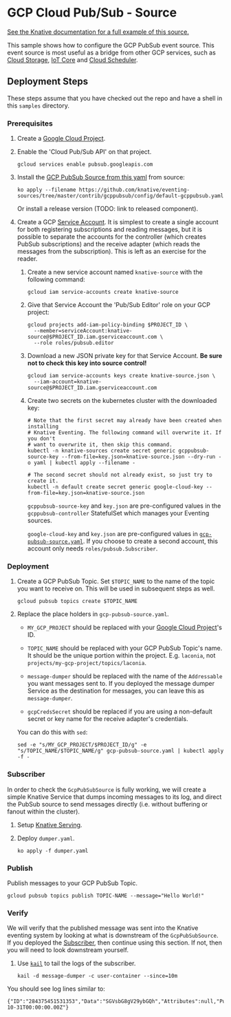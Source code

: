 # GCP Cloud Pub/Sub - Source

[See the Knative documentation for a full example of this source.](https://github.com/knative/docs/tree/master/eventing/samples/gcp-pubsub-source)

This sample shows how to configure the GCP PubSub event source. This event
source is most useful as a bridge from other GCP services, such as
[Cloud Storage](https://cloud.google.com/storage/docs/pubsub-notifications),
[IoT Core](https://cloud.google.com/iot/docs/how-tos/devices) and
[Cloud Scheduler](https://cloud.google.com/scheduler/docs/creating#).

## Deployment Steps

These steps assume that you have checked out the repo and have a shell
in this `samples` directory.

### Prerequisites

1. Create a
   [Google Cloud Project](https://cloud.google.com/resource-manager/docs/creating-managing-projects).
1. Enable the 'Cloud Pub/Sub API' on that project.

   ```shell
   gcloud services enable pubsub.googleapis.com
   ```

1. Install the
   [GCP PubSub Source from this yaml](../config/default-gcppubsub.yaml) from
   source:

   ```shell
   ko apply --filename https://github.com/knative/eventing-sources/tree/master/contrib/gcppubsub/config/default-gcppubsub.yaml
   ```

   Or install a release version (TODO: link to released component).

1. Create a GCP
   [Service Account](https://console.cloud.google.com/iam-admin/serviceaccounts/project).
   It is simplest to create a single account for both registering subscriptions
   and reading messages, but it is possible to separate the accounts for the
   controller (which creates PubSub subscriptions) and the receive adapter
   (which reads the messages from the subscription). This is left as an exercise
   for the reader.

   1. Create a new service account named `knative-source` with the following
      command:
 
      ```shell
      gcloud iam service-accounts create knative-source
      ```

    1. Give that Service Account the 'Pub/Sub Editor' role on your GCP project:
       ```shell
       gcloud projects add-iam-policy-binding $PROJECT_ID \
         --member=serviceAccount:knative-source@$PROJECT_ID.iam.gserviceaccount.com \
         --role roles/pubsub.editor
       ```

    1. Download a new JSON private key for that Service Account. **Be sure not to
       check this key into source control!**

       ```shell
       gcloud iam service-accounts keys create knative-source.json \
         --iam-account=knative-source@$PROJECT_ID.iam.gserviceaccount.com
       ```

    1. Create two secrets on the kubernetes cluster with the downloaded key:
                                                                                                      
       ```shell
       # Note that the first secret may already have been created when installing
       # Knative Eventing. The following command will overwrite it. If you don't
       # want to overwrite it, then skip this command.
       kubectl -n knative-sources create secret generic gcppubsub-source-key --from-file=key.json=knative-source.json --dry-run -o yaml | kubectl apply --filename -

       # The second secret should not already exist, so just try to create it.
       kubectl -n default create secret generic google-cloud-key --from-file=key.json=knative-source.json
       ```

       `gcppubsub-source-key` and `key.json` are pre-configured values in the
       `gcppubsub-controller` StatefulSet which manages your Eventing sources.

       `google-cloud-key` and `key.json` are pre-configured values in
       [`gcp-pubsub-source.yaml`](./gcp-pubsub-source.yaml). If you choose to
       create a second account, this account only needs
       `roles/pubsub.Subscriber`.


### Deployment

1. Create a GCP PubSub Topic. Set `$TOPIC_NAME` to the name of the topic you
   want to receive on. This will be used in subsequent steps as well.

   ```shell
   gcloud pubsub topics create $TOPIC_NAME
   ```

1. Replace the place holders in `gcp-pubsub-source.yaml`.

   - `MY_GCP_PROJECT` should be replaced with your
     [Google Cloud Project](https://cloud.google.com/resource-manager/docs/creating-managing-projects)'s
     ID.

   - `TOPIC_NAME` should be replaced with your GCP PubSub Topic's name. It
     should be the unique portion within the project. E.g. `laconia`, not
     `projects/my-gcp-project/topics/laconia`.

   - `message-dumper` should be replaced with the name of the `Addressable` you
     want messages sent to. If you deployed the message dumper Service as the
     destination for messages, you can leave this as `message-dumper`.
 
   - `gcpCredsSecret` should be replaced if you are using a non-default secret
     or key name for the receive adapter's credentials.

   You can do this with `sed`:

   ```shell
   sed -e "s/MY_GCP_PROJECT/$PROJECT_ID/g" -e "s/TOPIC_NAME/$TOPIC_NAME/g" gcp-pubsub-source.yaml | kubectl apply -f -
   ```

### Subscriber

In order to check the `GcpPubSubSource` is fully working, we will create a
simple Knative Service that dumps incoming messages to its log, and direct the
PubSub source to send messages directly (i.e. without buffering or fanout within
the cluster).

1. Setup [Knative Serving](https://github.com/knative/docs/tree/master/serving).
1. Deploy `dumper.yaml`.

   ```shell
   ko apply -f dumper.yaml
   ```

### Publish

Publish messages to your GCP PubSub Topic.

```shell
gcloud pubsub topics publish TOPIC-NAME --message="Hello World!"
```

### Verify

We will verify that the published message was sent into the Knative eventing
system by looking at what is downstream of the `GcpPubSubSource`. If you
deployed the [Subscriber](#subscriber), then continue using this section. If
not, then you will need to look downstream yourself.

1. Use [`kail`](https://github.com/boz/kail) to tail the logs of the subscriber.

   ```shell
   kail -d message-dumper -c user-container --since=10m
   ```

You should see log lines similar to:

```
{"ID":"284375451531353","Data":"SGVsbG8gV29ybGQh","Attributes":null,"PublishTime":"2018-10-31T00:00:00.00Z"}

```
